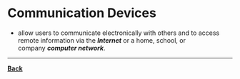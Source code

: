 # Communication Devices
- allow users to communicate electronically with others and to access remote information via the **_Internet_** or a home, school, or company **_computer network_**.


---
**[Back](INTCOMPrelimCh5.md)**